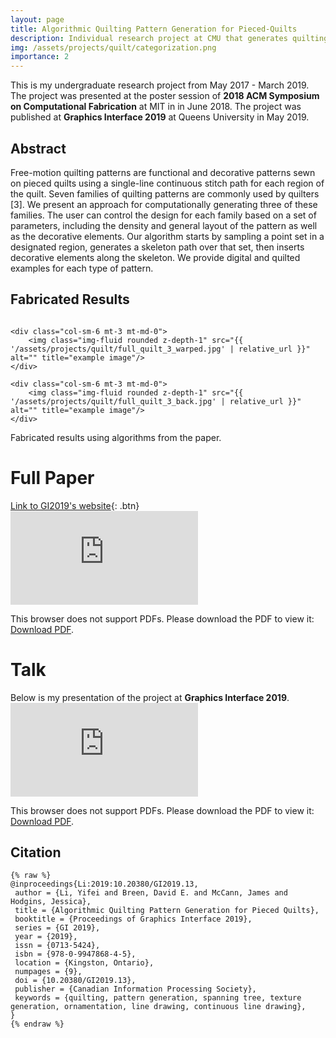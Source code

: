 ```yaml
---
layout: page
title: Algorithmic Quilting Pattern Generation for Pieced-Quilts
description: Individual research project at CMU that generates quilting patterns, 2017-2019
img: /assets/projects/quilt/categorization.png
importance: 2
---
```


This is my undergraduate research project from May 2017 - March 2019. The project was presented at the poster session of **2018 ACM Symposium on Computational Fabrication** at MIT in in June 2018. The project was published at **Graphics Interface 2019** at Queens University in May 2019.

## Abstract
Free-motion quilting patterns are functional and decorative patterns
sewn on pieced quilts using a single-line continuous stitch path
for each region of the quilt. Seven families of quilting patterns
are commonly used by quilters [3]. We present an approach for
computationally generating three of these families. The user can
control the design for each family based on a set of parameters,
including the density and general layout of the pattern as well as the
decorative elements. Our algorithm starts by sampling a point set
in a designated region, generates a skeleton path over that set, then
inserts decorative elements along the skeleton. We provide digital
and quilted examples for each type of pattern.


## Fabricated Results
<div class="row justify-content-sm-center">
    <div class="col-sm-6 mt-3 mt-md-0">
        <img class="img-fluid rounded z-depth-1" src="{{ '/assets/projects/quilt/full_quilt_1_warped.jpg' | relative_url }}" alt="" title="example image"/>
    </div>
    <div class="col-sm-6 mt-3 mt-md-0">
        <img class="img-fluid rounded z-depth-1" src="{{ '/assets/projects/quilt/full_quilt_2_warped.jpg' | relative_url }}" alt="" title="example image"/>
    </div>

    <div class="col-sm-6 mt-3 mt-md-0">
        <img class="img-fluid rounded z-depth-1" src="{{ '/assets/projects/quilt/full_quilt_3_warped.jpg' | relative_url }}" alt="" title="example image"/>
    </div>

    <div class="col-sm-6 mt-3 mt-md-0">
        <img class="img-fluid rounded z-depth-1" src="{{ '/assets/projects/quilt/full_quilt_3_back.jpg' | relative_url }}" alt="" title="example image"/>
    </div>
</div>
<div class="caption">
    Fabricated results using algorithms from the paper.
</div>


# Full Paper
[Link to GI2019's website](http://graphicsinterface.org/proceedings/gi2019/gi2019-13/){: .btn}
<object data="https://omegaiota.github.io/assets/pdf/gi2019-13.pdf" type="application/pdf" width="800px" height="300px">
  <embed src="https://omegaiota.github.io/assets/pdf/gi2019-13.pdf">
  <p>This browser does not support PDFs. Please download the PDF to view it: <a href="https://omegaiota.github.io/assets/pdf/gi2019-13.pdf">Download PDF</a>.</p>
  </embed>
</object>



# Talk
  Below is my presentation of the project at **Graphics Interface 2019**.
  <object data="https://omegaiota.github.io/assets/projects/quilt/GI2019-final-no-notes.pdf" type="application/pdf" width="800px" height="500px">
    <embed src="https://omegaiota.github.io/assets/projects/quilt/GI2019-final-no-notes.pdf">
        <p>This browser does not support PDFs. Please download the PDF to view it: <a href="https://omegaiota.github.io/assets/projects/quilt/GI2019-final-no-notes.pdf">Download PDF</a>.</p>
    </embed>
</object>

## Citation
    {% raw %}
    @inproceedings{Li:2019:10.20380/GI2019.13,
     author = {Li, Yifei and Breen, David E. and McCann, James and Hodgins, Jessica},
     title = {Algorithmic Quilting Pattern Generation for Pieced Quilts},
     booktitle = {Proceedings of Graphics Interface 2019},
     series = {GI 2019},
     year = {2019},
     issn = {0713-5424},
     isbn = {978-0-9947868-4-5},
     location = {Kingston, Ontario},
     numpages = {9},
     doi = {10.20380/GI2019.13},
     publisher = {Canadian Information Processing Society},
     keywords = {quilting, pattern generation, spanning tree, texture generation, ornamentation, line drawing, continuous line drawing},
    }
    {% endraw %}
